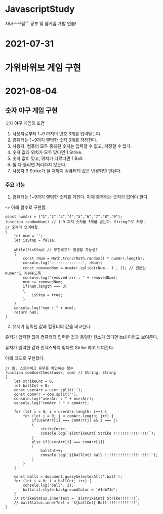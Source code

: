 # JavascriptStudy
자바스크립트 공부 및 웹게임 개발 연습!

# 2021-07-31


# 가위바위보 게임 구현


# 2021-08-04


## 숫자 야구 게임 구현

숫자 야구 게임의 조건

1. 사용자로부터 1~9 까지의 번호 3개를 입력받는다.
2. 컴퓨터는 1~9까지 랜덤한 숫자 3개를 저장한다. 
3. 사용자, 컴퓨터 모두 중복된 숫자는 입력할 수 없고, 저장할 수 없다.
4. 숫자 값과 위치가 모두 맞다면 1 Strike.
5. 숫자 값이 맞고, 위치가 다르다면 1 Ball.
6. 둘 다 틀리면 처리하지 않는다.
7. 사용자 3 Strike가 될 때까지 컴퓨터의 값은 변경되면 안된다.

### 주요 기능
1.  컴퓨터는 1~9까지 랜덤한 숫자를 가진다. 이때 중복되는 숫자가 없어야 한다.


-> 아래 함수로 구현함.

```
const numArr = ["1","2","3","4","5","6","7","8","9"];
function randomNum() // 1~9 까지 숫자를 3개를 받는다. String으로 저장.
// 중복이 없어야함.
{
    let num = '';
    let isStop = false;

    while(!isStop) // 무한루프가 발생할 가능성?
    {
        const rNum = Math.trunc(Math.random() * numArr.length);
        console.log('--------------', rNum);
        const removedNum = numArr.splice(rNum - 1 , 1); // 원본인 numArr도 지워주도록
        console.log("removed arr : " + removedNum);
        num += removedNum;
        if(num.length === 3)
        {
            isStop = true;
        }
    }
    console.log("num : " + num);
    return num;
}
```

2. 유저가 입력한 값과 컴퓨터의 값을 비교한다.

유저가 입력한 값이 컴퓨터의 입력한 값과 동일한 원소가 있다면 ball 이라고 보여준다.


유저가 입력한 값과 인덱스까지 맞다면 Strike 라고 보여준다.


아래 코드로 구현했다.

```
// 볼, 스트라이크 유무를 확인하는 함수
function comUserCheck(user, com) // String, String
{
    let strikeCnt = 0;
    let ballCnt = 0;
    const userArr = user.split('');
    const comArr = com.split('');
    console.log("userArr : " + userArr);
    console.log("comArr : " + comArr);

    for (let i = 0; i < userArr.length; i++) {
        for (let j = 0; j < comArr.length; j++) {
            if(userArr[i] === comArr[j] && i === j)
            {
                strikeCnt++;
                console.log(`${strikeCnt} Strike !!!!!!!!!!!!!!!!`);
            }
            else if(userArr[i] === comArr[j])
            {
                ballCnt++;
                console.log(`${ballCnt} ball !!!!!!!!!!!!!!!!!!!!!`);
            }
        }
    }

    const balls = document.querySelectorAll('.ball');
    for (let i = 0; i < ballCnt; i++) {
        console.log('ball', i);
        balls[i].style.backgroundColor = '#1db71d';
    }
    // strikeStatus.innerText = `${strikeCnt} Strike!!!!!!!`;
    // ballStatus.innerText = `${ballCnt} Ball!!!!!!!!!!!!!`;
}
```
